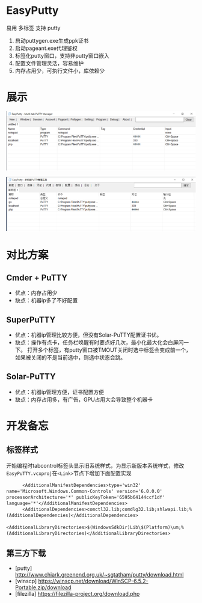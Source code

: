# EasyPutty
易用 多标签 支持 putty

1. 启动puttygen.exe生成ppk证书
2. 启动pageant.exe代理鉴权
3. 标签化putty窗口，支持非putty窗口嵌入
4. 配置文件管理灵活，容易维护
5. 内存占用少，可执行文件小，库依赖少

# 展示

![英文](images/en.png)

![中文](images/zh_cn.png)

# 对比方案

## Cmder + PuTTY
- 优点：内存占用少
- 缺点：机器ip多了不好配置

## SuperPuTTY
- 优点：机器ip管理比较方便，但没有Solar-PuTTY配置证书优。
- 缺点：操作有点卡，任务栏唤醒有时要点好几次，最小化最大化会白屏闪一下。
        打开多个标签，有putty窗口被TMOUT关闭时选中标签会变成前一个，如果被关闭的不是当前选中，则选中状态会跳。

## Solar-PuTTY
- 优点：机器ip管理方便，证书配置方便
- 缺点：内存占用多，有广告，GPU占用大会导致整个机器卡

# 开发备忘

## 标签样式
开始编程时tabcontrol标签头显示旧系统样式，为显示新版本系统样式，修改`EasyPuTTY.vcxproj`在`<Link>`节点下增加下面配置实现
```
      <AdditionalManifestDependencies>type='win32' name='Microsoft.Windows.Common-Controls' version='6.0.0.0' processorArchitecture='*' publicKeyToken='6595b64144ccf1df' language='*'</AdditionalManifestDependencies>
      <AdditionalDependencies>comctl32.lib;comdlg32.lib;shlwapi.lib;%(AdditionalDependencies)</AdditionalDependencies>
      <AdditionalLibraryDirectories>$(WindowsSdkDir)Lib\$(Platform)\um;%(AdditionalLibraryDirectories)</AdditionalLibraryDirectories>
```

## 第三方下载
- [putty] http://www.chiark.greenend.org.uk/~sgtatham/putty/download.html
- [winscp] https://winscp.net/download/WinSCP-6.5.2-Portable.zip/download
- [filezilla] https://filezilla-project.org/download.php
